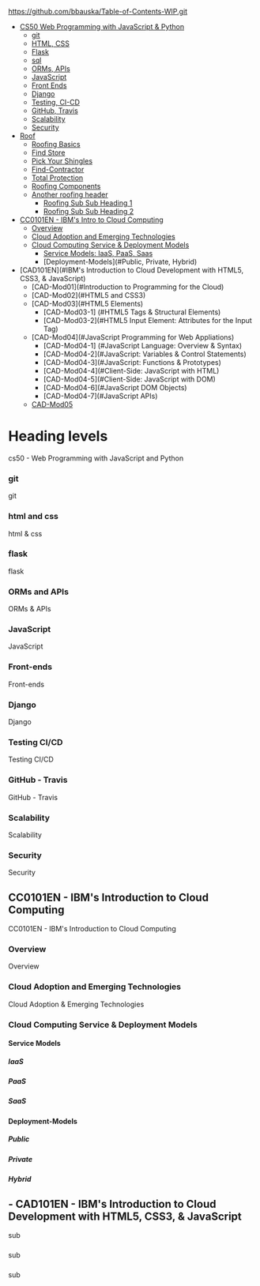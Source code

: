 
https://github.com/bbauska/Table-of-Contents-WIP.git
- [CS50 Web Programming with JavaScript & Python](#Web-Programming-with-JS-Python)
  * [git](#git)
  * [HTML, CSS](#HTML-CSS)
  * [Flask](#Flask)
  * [sql](#SQL)
  * [ORMs, APIs](#ORMs-APIs)
  * [JavaScript](#JavaScript)
  * [Front Ends](#Front-Ends)
  * [Django](#Django)
  * [Testing, CI-CD](#Testing-CICD)
  * [GitHub, Travis](#GitHub-Travis)
  * [Scalability](#Scalability)
  * [Security](#Security)
- [Roof](#Ready-to-Build-a-Roof-DIY)
  * [Roofing Basics](#Roofing-Basics)
  * [Find Store](#Find-Store)
  * [Pick Your Shingles](#Pick-Your-Shingles)
  * [Find-Contractor](#Find-Contractor)
  * [Total Protection](#Total-Protection-Roof-System)
  * [Roofing Components](#Roofing-Components)
  * [Another roofing header](#roofing-sub-99)
    + [Roofing Sub Sub Heading 1](#roofing-sub-sub-heading-1)
    + [Roofing Sub Sub Heading 2](#roofing-sub-sub-heading-2)
- [CC0101EN - IBM's Intro to Cloud Computing](#CC0101EN)
  * [Overview](#CC-Overview)
  * [Cloud Adoption and Emerging Technologies](#CC-2)
  * [Cloud Computing Service & Deployment Models](#CC-3)
    + [Service Models: IaaS, PaaS, Saas](#Service-Models)
	+ [Deployment-Models](#Public, Private, Hybrid)
- [CAD101EN](#IBM's Introduction to Cloud Development with HTML5, CSS3, & JavaScript)
  * [CAD-Mod01](#Introduction to Programming for the Cloud)
  * [CAD-Mod02](#HTML5 and CSS3)
  * [CAD-Mod03](#HTML5 Elements)
    + [CAD-Mod03-1] (#HTML5 Tags & Structural Elements)
	+ [CAD-Mod03-2](#HTML5 Input Element: Attributes for the Input Tag)
  * [CAD-Mod04](#JavaScript Programming for Web Appliations)
    + [CAD-Mod04-1] (#JavaScript Language: Overview & Syntax)
	+ [CAD-Mod04-2](#JavaScript: Variables & Control Statements)
	+ [CAD-Mod04-3](#JavaScript: Functions & Prototypes)
	+ [CAD-Mod04-4](#Client-Side: JavaScript with HTML)
	+ [CAD-Mod04-5](#Client-Side: JavaScript with DOM)
	+ [CAD-Mod04-6](#JavaScript DOM Objects)
	+ [CAD-Mod04-7](#JavaScript APIs)
  * [CAD-Mod05](#GitHub)
  
# Heading levels

<a id = "Web-Programming-with-JS-Python">cs50 - Web Programming with JavaScript and Python</a>

### git

git

### html and css

html & css

### flask

flask

### ORMs and APIs

ORMs & APIs

### JavaScript

JavaScript

### Front-ends

Front-ends

### Django

Django

### Testing CI/CD

Testing CI/CD

### GitHub - Travis

GitHub - Travis

### Scalability

Scalability

### Security

Security

## CC0101EN - IBM's Introduction to Cloud Computing

CC0101EN - IBM's Introduction to Cloud Computing

### Overview

Overview

### Cloud Adoption and Emerging Technologies

Cloud Adoption & Emerging Technologies

### Cloud Computing Service & Deployment Models

#### Service Models 
##### IaaS
##### PaaS
##### SaaS

#### Deployment-Models
##### Public
##### Private
##### Hybrid

## - CAD101EN - IBM's Introduction to Cloud Development with HTML5, CSS3, & JavaScript

sub
### 

sub

### 

sub

